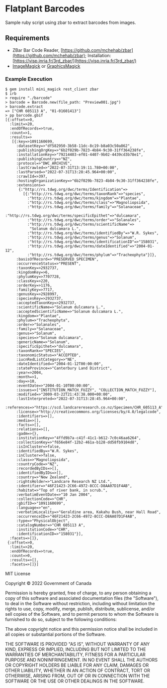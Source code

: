# Flatplant Barcodes

Sample ruby script using zbar to extract barcodes from images.

## Requirements

- ZBar Bar Code Reader, [https://github.com/mchehab/zbar](https://github.com/mchehab/zbar); Installation: [https://visp.inria.fr/3rd_zbar/](https://visp.inria.fr/3rd_zbar/)
- [ImageMagick](https://imagemagick.org/) or [GraphicsMagick](http://www.graphicsmagick.org/)

### Example Execution

```
$ gem install mini_magick rest_client zbar
$ irb
> require "./barcode"
> barcode = Barcode.new(file_path: "Preview001.jpg")
> barcode.extract
=> ["CHR 605113 A", "01-01601413"]
> pp barcode.gbif
[{:offset=>0,
  :limit=>20,
  :endOfRecords=>true,
  :count=>1,
  :results=>
   [{:key=>1091160699,
     :datasetKey=>"df582950-3b58-11dc-8c19-b8a03c50a862",
     :publishingOrgKey=>"6b2f029b-7823-4b84-9c30-31ff364238fe",
     :installationKey=>"79214403-ef01-4407-9b02-4439cd3b78e1",
     :publishingCountry=>"NZ",
     :protocol=>"DWC_ARCHIVE",
     :lastCrawled=>"2022-07-31T13:19:11.780+00:00",
     :lastParsed=>"2022-07-31T13:28:45.964+00:00",
     :crawlId=>397,
     :hostingOrganizationKey=>"6b2f029b-7823-4b84-9c30-31ff364238fe",
     :extensions=>
      {:"http://rs.tdwg.org/dwc/terms/Identification"=>
        [{:"http://rs.tdwg.org/dwc/terms/taxonRank"=>"species",
          :"http://rs.tdwg.org/dwc/terms/kingdom"=>"Plantae",
          :"http://rs.tdwg.org/dwc/terms/class"=>"Magnoliopsida",
          :"http://rs.tdwg.org/dwc/terms/family"=>"Solanaceae",
          :"http://rs.tdwg.org/dwc/terms/specificEpithet"=>"dulcamara",
          :"http://rs.tdwg.org/dwc/terms/order"=>"Solanales",
          :"http://rs.tdwg.org/dwc/terms/scientificName"=>
           "Solanum dulcamara L.",
          :"http://rs.tdwg.org/dwc/terms/identifiedBy"=>"W.R. Sykes",
          :"http://rs.tdwg.org/dwc/terms/genus"=>"Solanum",
          :"http://rs.tdwg.org/dwc/terms/identificationID"=>"158031",
          :"http://rs.tdwg.org/dwc/terms/dateIdentified"=>"2004-01-12",
          :"http://rs.tdwg.org/dwc/terms/phylum"=>"Tracheophyta"}]},
     :basisOfRecord=>"PRESERVED_SPECIMEN",
     :occurrenceStatus=>"PRESENT",
     :taxonKey=>2932737,
     :kingdomKey=>6,
     :phylumKey=>7707728,
     :classKey=>220,
     :orderKey=>1176,
     :familyKey=>7717,
     :genusKey=>2928997,
     :speciesKey=>2932737,
     :acceptedTaxonKey=>2932737,
     :scientificName=>"Solanum dulcamara L.",
     :acceptedScientificName=>"Solanum dulcamara L.",
     :kingdom=>"Plantae",
     :phylum=>"Tracheophyta",
     :order=>"Solanales",
     :family=>"Solanaceae",
     :genus=>"Solanum",
     :species=>"Solanum dulcamara",
     :genericName=>"Solanum",
     :specificEpithet=>"dulcamara",
     :taxonRank=>"SPECIES",
     :taxonomicStatus=>"ACCEPTED",
     :iucnRedListCategory=>"NE",
     :dateIdentified=>"2004-01-12T00:00:00",
     :stateProvince=>"Canterbury Land District",
     :year=>2004,
     :month=>1,
     :day=>10,
     :eventDate=>"2004-01-10T00:00:00",
     :issues=>["INSTITUTION_MATCH_FUZZY", "COLLECTION_MATCH_FUZZY"],
     :modified=>"2009-03-22T21:43:38.000+00:00",
     :lastInterpreted=>"2022-07-31T13:28:45.964+00:00",
     :references=>"https://scd.landcareresearch.co.nz/Specimen/CHR_605113_A",
     :license=>"http://creativecommons.org/licenses/by/4.0/legalcode",
     :identifiers=>[],
     :media=>[],
     :facts=>[],
     :relations=>[],
     :gadm=>{},
     :institutionKey=>"4ffd9b7a-c41f-41c1-b612-7c0c46aa6264",
     :collectionKey=>"f656e84f-12b2-461a-b128-dd58fb9104d8",
     :isInCluster=>false,
     :identifiedBy=>"W.R. Sykes",
     :inCluster=>false,
     :class=>"Magnoliopsida",
     :countryCode=>"NZ",
     :recordedByIDs=>[],
     :identifiedByIDs=>[],
     :country=>"New Zealand",
     :rightsHolder=>"Landcare Research NZ Ltd.",
     :identifier=>"46F21423-2C66-4972-8CCC-D8AA07D1F4AB",
     :habitat=>"Top of river bank, in scrub.",
     :verbatimEventDate=>"10 Jan 2004",
     :collectionCode=>"CHR",
     :gbifID=>"1091160699",
     :language=>"en",
     :verbatimLocality=>"Geraldine area, Kakahu Bush, near Hall Road",
     :occurrenceID=>"46F21423-2C66-4972-8CCC-D8AA07D1F4AB",
     :type=>"PhysicalObject",
     :catalogNumber=>"CHR 605113 A",
     :institutionCode=>"CHR",
     :identificationID=>"158031"}],
  :facets=>[]},
 {:offset=>0,
  :limit=>20,
  :endOfRecords=>true,
  :count=>0,
  :results=>[],
  :facets=>[]}]
```

MIT License

Copyright © 2022 Government of Canada

Permission is hereby granted, free of charge, to any person obtaining a copy
of this software and associated documentation files (the "Software"), to deal
in the Software without restriction, including without limitation the rights
to use, copy, modify, merge, publish, distribute, sublicense, and/or sell
copies of the Software, and to permit persons to whom the Software is
furnished to do so, subject to the following conditions:

The above copyright notice and this permission notice shall be included in all
copies or substantial portions of the Software.

THE SOFTWARE IS PROVIDED "AS IS", WITHOUT WARRANTY OF ANY KIND, EXPRESS OR
IMPLIED, INCLUDING BUT NOT LIMITED TO THE WARRANTIES OF MERCHANTABILITY,
FITNESS FOR A PARTICULAR PURPOSE AND NONINFRINGEMENT. IN NO EVENT SHALL THE
AUTHORS OR COPYRIGHT HOLDERS BE LIABLE FOR ANY CLAIM, DAMAGES OR OTHER
LIABILITY, WHETHER IN AN ACTION OF CONTRACT, TORT OR OTHERWISE, ARISING FROM,
OUT OF OR IN CONNECTION WITH THE SOFTWARE OR THE USE OR OTHER DEALINGS IN THE
SOFTWARE.
